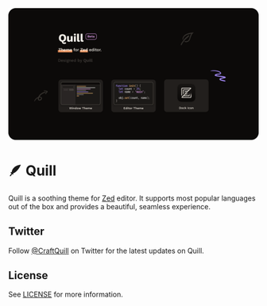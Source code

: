 <img width="1080" alt="Quill" src="./screenshot.png">

# 🪶 Quill

Quill is a soothing theme for [Zed](https://zed.dev) editor. It supports most popular languages out of the box and provides a beautiful, seamless experience.

## Twitter

Follow [@CraftQuill](https://twitter.com/CraftQuill) on Twitter for the latest updates on Quill.

## License

See [LICENSE](./LICENSE) for more information.
